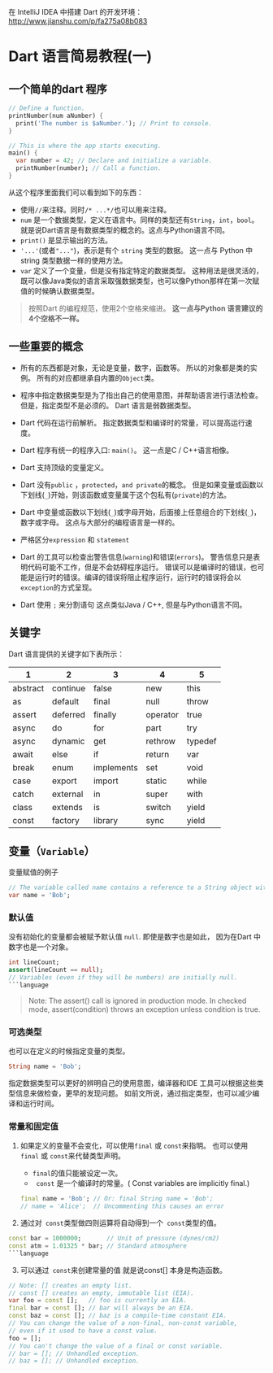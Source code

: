 在 InteIIiJ IDEA 中搭建 Dart 的开发环境： http://www.jianshu.com/p/fa275a08b083

# Dart 语言简易教程(一)

## 一个简单的dart 程序
```Dart
// Define a function.
printNumber(num aNumber) {
  print('The number is $aNumber.'); // Print to console.
}

// This is where the app starts executing.
main() {
  var number = 42; // Declare and initialize a variable.
  printNumber(number); // Call a function.
}
```
从这个程序里面我们可以看到如下的东西：
- 使用` // `来注释。同时` /* ...*/ `也可以用来注释。
- `num` 是一个数据类型，定义在语言中。同样的类型还有`String`，`int`，`bool`。
就是说Dart语言是有数据类型的概念的。这点与Python语言不同。
- `print()` 是显示输出的方法。
- `'...'`(或者`"..."`)，表示是有个 `string` 类型的数据。
这一点与 Python 中string 类型数据一样的使用方法。
- `var` 定义了一个变量，但是没有指定特定的数据类型。
这种用法是很灵活的，既可以像Java类似的语言采取强数据类型，也可以像Python那样在第一次赋值的时候确认数据类型。

> 按照Dart 的编程规范，使用2个空格来缩进。
> **这一点与Python 语言建议的4个空格不一样。**

## 一些重要的概念
- 所有的东西都是对象，无论是变量，数字，函数等。
所以的对象都是类的实例。
所有的对应都继承自内置的`Object`类。

- 程序中指定数据类型是为了指出自己的使用意图，并帮助语言进行语法检查。但是，指定类型不是必须的。
Dart 语言是弱数据类型。

- Dart 代码在运行前解析。
指定数据类型和编译时的常量，可以提高运行速度。

- Dart 程序有统一的程序入口: ` main() `。
这一点是C / C++语言相像。

- Dart 支持顶级的变量定义。
- Dart 没有` public ` ，` protected `，` and private `的概念。
但是如果变量或函数以下划线(`_`)开始，则该函数或变量属于这个包私有(`private`)的方法。

- Dart 中变量或函数以下划线(`_`)或字母开始，后面接上任意组合的下划线(`_`)，数字或字母。
这点与大部分的编程语言是一样的。

- 严格区分` expression ` 和 ` statement `

- Dart 的工具可以检查出警告信息(` warning `)和错误(` errors `)。
警告信息只是表明代码可能不工作，但是不会妨碍程序运行。
错误可以是编译时的错误，也可能是运行时的错误。编译的错误将阻止程序运行，运行时的错误将会以` exception `的方式呈现。

- Dart 使用 `;` 来分割语句
这点类似Java / C++, 但是与Python语言不同。

## 关键字
Dart 语言提供的关键字如下表所示：

| 1 | 2 |3 |4 | 5|
|--------|--------|--------|--------|--------|
|abstract |	continue | false| new    |	this|
| as |	default	| final	| null	| throw |
| assert |	deferred |	finally	| operator  |	true|
| async |	do	| for	| part|	try |
| async |	dynamic |	get |	rethrow |	typedef |
| await |	else |	if	| return |	var |
| break	| enum	| implements  | set |	void |
| case	| export |	import |	static |	while |
| catch	| external |	in	| super	| with |
| class	| extends |	is |	switch|	yield |
| const |	factory | library |	sync |	yield |


## 变量（` Variable `）
变量赋值的例子
```Dart
// The variable called name contains a reference to a String object with a value of “Bob”.
var name = 'Bob';
```

### 默认值
没有初始化的变量都会被赋予默认值 ` null `.
即使是数字也是如此， 因为在Dart 中数字也是一个对象。
``` Dart
int lineCount;
assert(lineCount == null);
// Variables (even if they will be numbers) are initially null.
```language
```

> Note: The assert() call is ignored in production mode. In checked mode, assert(condition) throws an exception unless condition is true.

### 可选类型
也可以在定义的时候指定变量的类型。
```Dart
String name = 'Bob';
```
指定数据类型可以更好的辨明自己的使用意图，编译器和IDE 工具可以根据这些类型信息来做检查，更早的发现问题。
如前文所说，通过指定类型，也可以减少编译和运行时间。

### 常量和固定值
1. 如果定义的变量不会变化，可以使用` final ` 或 ` const `来指明。
也可以使用` final ` 或 ` const `来代替类型声明。
	- ` final `的值只能被设定一次。
	- ` const` 是一个编译时的常量。( Const variables are implicitly final.)
	```Dart
	final name = 'Bob'; // Or: final String name = 'Bob';
	// name = 'Alice';  // Uncommenting this causes an error
	```

2. 通过对` const`类型做四则运算将自动得到一个` const`类型的值。
```Dart
const bar = 1000000;       // Unit of pressure (dynes/cm2)
const atm = 1.01325 * bar; // Standard atmosphere
```language
```

3. 可以通过` const`来创建常量的值
就是说const[] 本身是构造函数。
```Dart
// Note: [] creates an empty list.
// const [] creates an empty, immutable list (EIA).
var foo = const [];   // foo is currently an EIA.
final bar = const []; // bar will always be an EIA.
const baz = const []; // baz is a compile-time constant EIA.
// You can change the value of a non-final, non-const variable,
// even if it used to have a const value.
foo = [];
// You can't change the value of a final or const variable.
// bar = []; // Unhandled exception.
// baz = []; // Unhandled exception.
```
